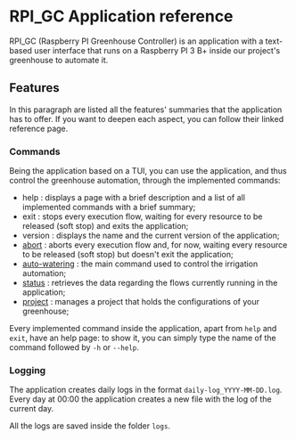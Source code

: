 # RPI_GC Application reference

RPI_GC (Raspberry PI Greenhouse Controller) is an application with a text-based user interface that runs on a Raspberry PI 3 B+ inside our project's greenhouse
to automate it.

## Features

In this paragraph are listed all the features' summaries that the application has to offer. If you want to deepen each aspect, you can follow their linked reference page.

### Commands

Being the application based on a TUI, you can use the application, and thus control the greenhouse automation, through the implemented commands:

- help : displays a page with a brief description and a list of all implemented commands with a brief summary;
- exit : stops every execution flow, waiting for every resource to be released (soft stop) and exits the application;
- version : displays the name and the current version of the application;
- [abort](./commands/abort.md) : aborts every execution flow and, for now, waiting every resource to be released (soft stop) but doesn't exit the application;
- [auto-watering](./commands/auto-watering.md) : the main command used to control the irrigation automation;
- [status](./commands/status-command.md) : retrieves the data regarding the flows currently running in the application;
- [project](./commands/project-command.md) : manages a project that holds the configurations of your greenhouse;

Every implemented command inside the application, apart from `help` and `exit`, have an help page: to show it, you can simply type the name of the command followed by `-h` or `--help`.

### Logging

The application creates daily logs in the format `daily-log_YYYY-MM-DD.log`. Every day at 00:00 the application creates a new file with the log of the current day.

All the logs are saved inside the folder `logs`.
